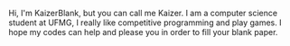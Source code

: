 Hi, I'm KaizerBlank, but you can call me Kaizer.
I am a computer science student at UFMG, I really like competitive programming and play games.
I hope my codes can help and please you in order to fill your blank paper.
